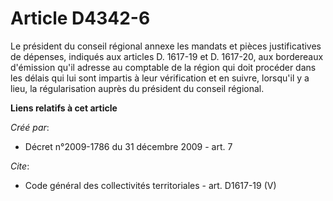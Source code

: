 # Article D4342-6

Le président du conseil régional annexe les mandats et pièces justificatives de dépenses, indiqués aux articles D. 1617-19 et
D. 1617-20, aux bordereaux d'émission qu'il adresse au comptable de la région qui doit procéder dans les délais qui lui sont
impartis à leur vérification et en suivre, lorsqu'il y a lieu, la régularisation auprès du président du conseil régional.

**Liens relatifs à cet article**

_Créé par_:

  - Décret n°2009-1786 du 31 décembre 2009 - art. 7

_Cite_:

  - Code général des collectivités territoriales - art. D1617-19 (V)
